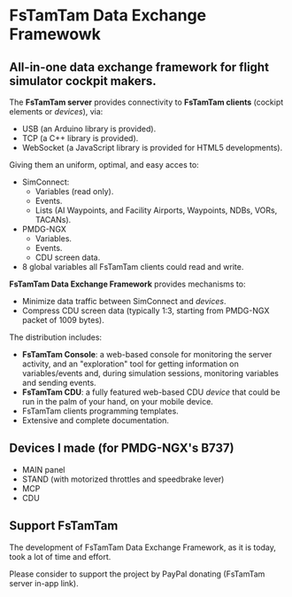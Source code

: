 # FsTamTam Data Exchange Framewowk

## All-in-one data exchange framework for flight simulator cockpit makers.

The **FsTamTam server** provides connectivity to **FsTamTam clients** (cockipt elements or *devices*), via: 

* USB (an Arduino library is provided).
* TCP (a C++ library is provided).
* WebSocket (a JavaScript library is provided for HTML5 developments).

Giving them an uniform, optimal, and easy acces to:

- SimConnect:
  * Variables (read only).
  * Events.
  * Lists (AI Waypoints, and Facility Airports, Waypoints, NDBs, VORs, TACANs).
- PMDG-NGX
  * Variables.
  * Events.
  * CDU screen data.
- 8 global variables all FsTamTam clients could read and write.
     
**FsTamTam Data Exchange Framework** provides mechanisms to:

- Minimize data traffic between SimConnect and *devices*.
- Compress CDU screen data (typically 1:3, starting from PMDG-NGX packet of 1009 bytes).

The distribution includes:
  * **FsTamTam Console**: a web-based console for monitoring the server activity, and an "exploration" tool for getting information on variables/events and, during simulation sessions, monitoring variables and sending events.
  * **FsTamTam CDU**: a fully featured web-based CDU *device* that could be run in the palm of your hand, on your mobile device.
  * FsTamTam clients programming templates.
  * Extensive and complete documentation.
  
## Devices I made (for PMDG-NGX's B737)

* MAIN panel
* STAND (with motorized throttles and speedbrake lever)
* MCP
* CDU

## Support FsTamTam

The development of FsTamTam Data Exchange Framework, as it is today, took a lot of time and effort.

Please consider to support the project by PayPal donating (FsTamTam server in-app link).
     
